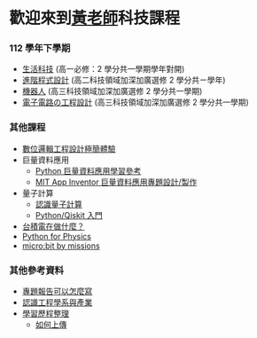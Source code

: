 # 歡迎來到[黃老師](https://nandemoi.github.io/cvs/cv)科技課程

### 112 學年下學期

* [生活科技](https://nandemoi.github.io/zl111/ed) (高一必修：2 學分共一學期學年對開)
* [進階程式設計](https://nandemoi.github.io/zl111/prog) (高二科技領域加深加廣選修 2 學分共ㄧ學年)
* [機器人](https://nandemoi.github.io/zl111/robot) (高三科技領域加深加廣選修 2 學分共一學期)
* [電子電路の工程設計](https://nandemoi.github.io/zl111/BB.pdf) (高三科技領域加深加廣選修 2 學分共一學期)

### 其他課程

* [數位邏輯⼯程設計極簡體驗](https://nandemoi.github.io/zl111/DLD.pdf)
* 巨量資料應用
  * [Python 巨量資料應用學習參考](https://nandemoi.github.io/zl111/Python.pdf)  
  * [MIT App Inventor 巨量資料應用專題設計/製作](https://nandemoi.github.io/zl111/AppInventor_BigData.pdf)  
* 量子計算
  * [認識量子計算](https://nandemoi.github.io/zl111/qc.pdf)  
  * [Python/Qiskit 入⾨](https://nandemoi.github.io/zl111/AppInventor_BigData.pdf)
* [台積電在做什麼？](https://nandemoi.github.io/zl111/tsmc.pdf)
* [Python for Physics](https://nandemoi.github.io/hsqc.pdf)
* [micro:bit by missions](https://nandemoi.github.io/zl111/mbm.pdf)

### 其他參考資料

* [專題報告可以怎麼寫](https://nandemoi.github.io/zl111/how2report.pdf)
* [認識工程學系與產業](https://nandemoi.github.io/zl111/engrs.html)
* [學習歷程整理](https://nandemoi.github.io/zl111/cv_prep.pdf) 
  * [如何上傳](https://docs.google.com/presentation/d/1aMvKKsgO2DZWiTfOpt0caiETmFdhGXN1x3cZg6d-ydc/edit#slide=id.p)
